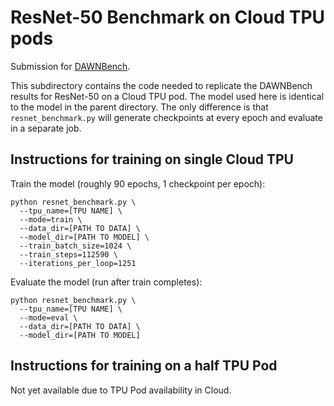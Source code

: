# ResNet-50 Benchmark on Cloud TPU pods

Submission for [DAWNBench](https://dawn.cs.stanford.edu/benchmark/index.html).

This subdirectory contains the code needed to replicate the DAWNBench results
for ResNet-50 on a Cloud TPU pod. The model used here is identical to the model
in the parent directory. The only difference is that `resnet_benchmark.py` will
generate checkpoints at every epoch and evaluate in a separate job.

## Instructions for training on single Cloud TPU

Train the model (roughly 90 epochs, 1 checkpoint per epoch):
```
python resnet_benchmark.py \
  --tpu_name=[TPU NAME] \
  --mode=train \
  --data_dir=[PATH TO DATA] \
  --model_dir=[PATH TO MODEL] \
  --train_batch_size=1024 \
  --train_steps=112590 \
  --iterations_per_loop=1251
```

Evaluate the model (run after train completes):
```
python resnet_benchmark.py \
  --tpu_name=[TPU NAME] \
  --mode=eval \
  --data_dir=[PATH TO DATA] \
  --model_dir=[PATH TO MODEL]
```

## Instructions for training on a half TPU Pod

Not yet available due to TPU Pod availability in Cloud.

